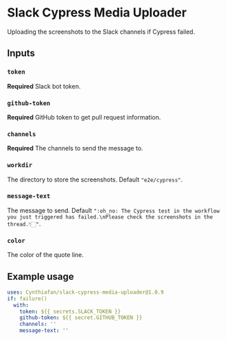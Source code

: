 # Slack Cypress Media Uploader

Uploading the screenshots to the Slack channels if Cypress failed.

## Inputs

### `token`

**Required** Slack bot token.

### `github-token`

**Required** GitHub token to get pull request information.

### `channels`

**Required** The channels to send the message to.

### `workdir`

The directory to store the screenshots.
Default `"e2e/cypress"`.

### `message-text`

The message to send.
Default `":oh_no: The Cypress test in the workflow you just triggered has failed.\nPlease check the screenshots in the thread.👇🏻"`.

### `color`

The color of the quote line.

## Example usage

```yaml
uses: Cynthiafan/slack-cypress-media-uploader@1.0.9
if: failure()
  with:
    token: ${{ secrets.SLACK_TOKEN }}
    github-token: ${{ secret.GITHUB_TOKEN }}
    channels: ''
    message-text: ''
```
